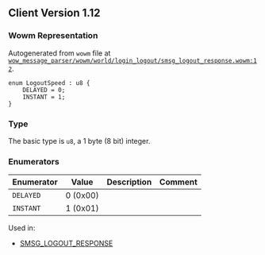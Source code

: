 ## Client Version 1.12

### Wowm Representation

Autogenerated from `wowm` file at [`wow_message_parser/wowm/world/login_logout/smsg_logout_response.wowm:12`](https://github.com/gtker/wow_messages/tree/main/wow_message_parser/wowm/world/login_logout/smsg_logout_response.wowm#L12).

```rust,ignore
enum LogoutSpeed : u8 {
    DELAYED = 0;
    INSTANT = 1;
}
```
### Type
The basic type is `u8`, a 1 byte (8 bit) integer.
### Enumerators
| Enumerator | Value  | Description | Comment |
| --------- | -------- | ----------- | ------- |
| `DELAYED` | 0 (0x00) |  |  |
| `INSTANT` | 1 (0x01) |  |  |

Used in:
* [SMSG_LOGOUT_RESPONSE](smsg_logout_response.md)
